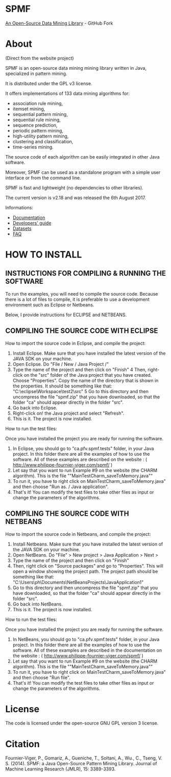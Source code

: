 # SPMF
[An Open-Source Data Mining Library](http://www.philippe-fournier-viger.com/spmf/) - GitHub Fork

# About
(Direct from the website project)

SPMF is an open-source data mining mining library written in Java, specialized in pattern mining.

It is distributed under the GPL v3 license.

It offers implementations of 133 data mining algorithms for:
- association rule mining,
- itemset mining,
- sequential pattern mining,
- sequential rule mining,
- sequence prediction,
- periodic pattern mining, 
- high-utility pattern mining,
- clustering and classification,
- time-series mining.

The source code of each algorithm can be easily integrated in other Java software.

Moreover, SPMF can be used as a standalone program with a simple user interface or from the command line.

SPMF is fast and lightweight (no dependencies to other libraries).

The current version is v2.18 and was released the 6th August 2017. 

Informations:
- [Documentation](http://www.philippe-fournier-viger.com/spmf/index.php?link=documentation.php)
- [Developers' guide](http://www.philippe-fournier-viger.com/spmf/developers.php)
- [Datasets](http://www.philippe-fournier-viger.com/spmf/index.php?link=datasets.php)
- [FAQ](http://www.philippe-fournier-viger.com/spmf/index.php?link=FAQ.php)


# HOW TO INSTALL

## INSTRUCTIONS FOR COMPILING & RUNNING THE SOFTWARE

To run the examples,  you will need to compile the source code. Because there is a lot of files to compile, it is preferable to use a development environment such as Eclipse or Netbeans.

Below, I provide instructions for ECLIPSE and NETBEANS.

## COMPILING THE SOURCE CODE WITH ECLIPSE

How to import the source code in Eclipse, and compile the project:

1. Install Eclipse. Make sure that you have installed the 
latest version of the JAVA SDK on your machine.
2. Open Eclipse. Do "File / New / Java Project /"
3. Type the name of the project and then click on "Finish"
4 Then, right-click on the "src" folder of the Java project that 
you have created. Choose "Properties". Copy the name of the 
directory that is shown in the properties. It should be something 
 like that: "C:\eclipse\Workspace\test2\src"
 5 Go to this directory and then uncompress the file 
 "spmf.zip" that you have downloaded, so that the folder "ca" should appear directly in the folder "src".
 6. Go back into Eclipse.
7. Right-click on! the Java project and select "Refresh".
 8. This is it. The project is now installed.

How to run the test files:

 Once you have installed the project you are ready for running the 
 software. 
1. In Eclipse, you should go to "ca.pfv.spmf.tests" 
 folder, in your Java project. In this folder there are all the 
examples of how to use the software. All of these examples are  described on the website : (  http://www.philippe-fournier-viger.com/spmf/ )
2. Let say that you want to run Example #9 on the website (the 
 CHARM algorithm). This is the file ""MainTestCharm_saveToMemory.java""
3. To run it, you have to right click on MainTestCharm_saveToMemory.java" 
and then choose "Run as. / Java application".
 4. That's it! You can modify the test files to take other files 
 as input or change the parameters of the algorithms.


## COMPILING THE SOURCE CODE WITH NETBEANS

How to import the source code in Netbeans, and compile the project:

1. Install Netbeans. Make sure that you have installed the 
latest version of the JAVA SDK on your machine.
2. Open NetBeans. Do "File" > New project > Java Application > Next > 
3. Type the name of the project and then click on "Finish"
4. Then, right click on "Source packages" and go to "Properties". This will open a window showing the project path. The project path should be something like that: "C:\Users\ph\Documents\NetBeansProjects\JavaApplication1" 
5. Go to this directory and then uncompress the file 
 "spmf.zip" that you have downloaded, so that the folder "ca" should appear directly in the folder "src".
6. Go back into NetBeans.
7. This is it. The project is now installed.

How to run the test files:

Once you have installed the project you are ready for running the software. 
1. In NetBeans, you should go to "ca.pfv.spmf.tests" 
 folder, in your Java project. In this folder there are all the 
examples of how to use the software. All of these examples are  described in the documentation on the website : (  http://www.philippe-fournier-viger.com/spmf/ )
2. Let say that you want to run Example #9 on the website (the 
 CHARM algorithm). This is the file ""MainTestCharm_saveToMemory.java""
3. To run it, you have to right click on MainTestCharm_saveToMemory.java" 
and then choose "Run file".
 4. That's it! You can modify the test files to take other files 
 as input or change the parameters of the algorithms.

# License

The code is licensed under the open-source GNU GPL version 3 license.

# Citation

Fournier-Viger, P., Gomariz, A., Gueniche, T., Soltani, A., Wu., C., Tseng, V. S. (2014). SPMF: a Java Open-Source Pattern Mining Library. Journal of Machine Learning Research (JMLR), 15: 3389-3393.
